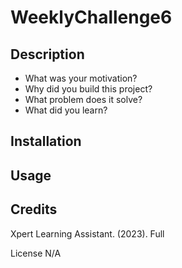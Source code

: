 # WeeklyChallenge6
## Description

- What was your motivation?
- Why did you build this project? 
- What problem does it solve?
- What did you learn?


## Installation


## Usage




## Credits
Xpert Learning Assistant. (2023). Full 

License
N/A

